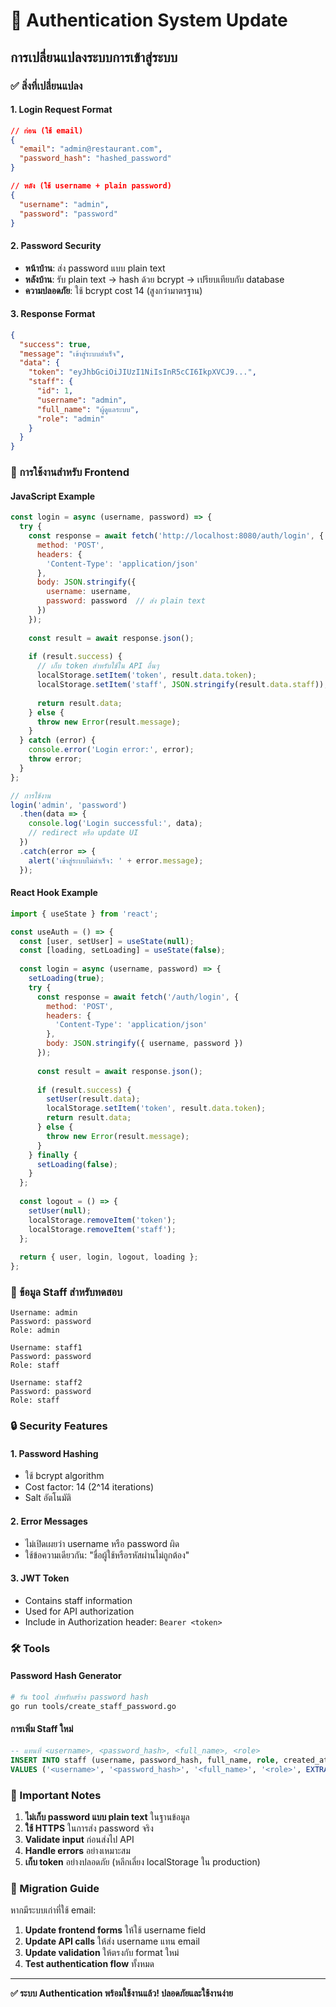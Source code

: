 # 🔐 Authentication System Update

## การเปลี่ยนแปลงระบบการเข้าสู่ระบบ

### ✅ สิ่งที่เปลี่ยนแปลง

#### 1. **Login Request Format**
```json
// ก่อน (ใช้ email)
{
  "email": "admin@restaurant.com",
  "password_hash": "hashed_password"
}

// หลัง (ใช้ username + plain password)
{
  "username": "admin",
  "password": "password"
}
```

#### 2. **Password Security**
- **หน้าบ้าน**: ส่ง password แบบ plain text
- **หลังบ้าน**: รับ plain text → hash ด้วย bcrypt → เปรียบเทียบกับ database
- **ความปลอดภัย**: ใช้ bcrypt cost 14 (สูงกว่ามาตรฐาน)

#### 3. **Response Format**
```json
{
  "success": true,
  "message": "เข้าสู่ระบบสำเร็จ",
  "data": {
    "token": "eyJhbGciOiJIUzI1NiIsInR5cCI6IkpXVCJ9...",
    "staff": {
      "id": 1,
      "username": "admin",
      "full_name": "ผู้ดูแลระบบ",
      "role": "admin"
    }
  }
}
```

### 🔧 การใช้งานสำหรับ Frontend

#### JavaScript Example
```javascript
const login = async (username, password) => {
  try {
    const response = await fetch('http://localhost:8080/auth/login', {
      method: 'POST',
      headers: {
        'Content-Type': 'application/json'
      },
      body: JSON.stringify({
        username: username,
        password: password  // ส่ง plain text
      })
    });
    
    const result = await response.json();
    
    if (result.success) {
      // เก็บ token สำหรับใช้ใน API อื่นๆ
      localStorage.setItem('token', result.data.token);
      localStorage.setItem('staff', JSON.stringify(result.data.staff));
      
      return result.data;
    } else {
      throw new Error(result.message);
    }
  } catch (error) {
    console.error('Login error:', error);
    throw error;
  }
};

// การใช้งาน
login('admin', 'password')
  .then(data => {
    console.log('Login successful:', data);
    // redirect หรือ update UI
  })
  .catch(error => {
    alert('เข้าสู่ระบบไม่สำเร็จ: ' + error.message);
  });
```

#### React Hook Example
```jsx
import { useState } from 'react';

const useAuth = () => {
  const [user, setUser] = useState(null);
  const [loading, setLoading] = useState(false);
  
  const login = async (username, password) => {
    setLoading(true);
    try {
      const response = await fetch('/auth/login', {
        method: 'POST',
        headers: {
          'Content-Type': 'application/json'
        },
        body: JSON.stringify({ username, password })
      });
      
      const result = await response.json();
      
      if (result.success) {
        setUser(result.data);
        localStorage.setItem('token', result.data.token);
        return result.data;
      } else {
        throw new Error(result.message);
      }
    } finally {
      setLoading(false);
    }
  };
  
  const logout = () => {
    setUser(null);
    localStorage.removeItem('token');
    localStorage.removeItem('staff');
  };
  
  return { user, login, logout, loading };
};
```

### 👥 ข้อมูล Staff สำหรับทดสอบ

```
Username: admin
Password: password
Role: admin

Username: staff1  
Password: password
Role: staff

Username: staff2
Password: password
Role: staff
```

### 🔒 Security Features

#### 1. **Password Hashing**
- ใช้ bcrypt algorithm
- Cost factor: 14 (2^14 iterations)
- Salt อัตโนมัติ

#### 2. **Error Messages**
- ไม่เปิดเผยว่า username หรือ password ผิด
- ใช้ข้อความเดียวกัน: "ชื่อผู้ใช้หรือรหัสผ่านไม่ถูกต้อง"

#### 3. **JWT Token**
- Contains staff information
- Used for API authorization
- Include in Authorization header: `Bearer <token>`

### 🛠️ Tools

#### Password Hash Generator
```bash
# รัน tool สำหรับสร้าง password hash
go run tools/create_staff_password.go
```

#### การเพิ่ม Staff ใหม่
```sql
-- แทนที่ <username>, <password_hash>, <full_name>, <role>
INSERT INTO staff (username, password_hash, full_name, role, created_at, updated_at) 
VALUES ('<username>', '<password_hash>', '<full_name>', '<role>', EXTRACT(EPOCH FROM NOW()), EXTRACT(EPOCH FROM NOW()));
```

### 🚨 Important Notes

1. **ไม่เก็บ password แบบ plain text** ในฐานข้อมูล
2. **ใช้ HTTPS** ในการส่ง password จริง
3. **Validate input** ก่อนส่งไป API
4. **Handle errors** อย่างเหมาะสม
5. **เก็บ token** อย่างปลอดภัย (หลีกเลี่ยง localStorage ใน production)

### 📝 Migration Guide

หากมีระบบเก่าที่ใช้ email:

1. **Update frontend forms** ให้ใช้ username field
2. **Update API calls** ให้ส่ง username แทน email  
3. **Update validation** ให้ตรงกับ format ใหม่
4. **Test authentication flow** ทั้งหมด

---

**✅ ระบบ Authentication พร้อมใช้งานแล้ว! ปลอดภัยและใช้งานง่าย**
